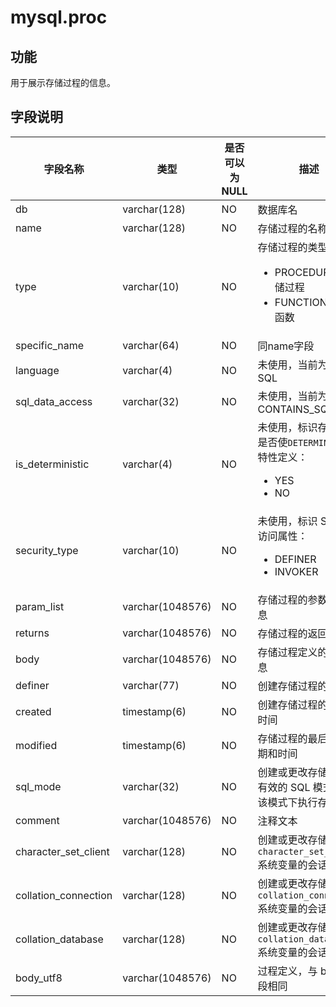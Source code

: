mysql.proc
===============================

功能
-----------

用于展示存储过程的信息。

字段说明
-------------

|       **字段名称**       |      **类型**      | **是否可以为 NULL** |                                                                                  **描述**                                                                                   |
|----------------------|------------------|----------------|---------------------------------------------------------------------------------------------------------------------------------------------------------------------------|
| db                   | varchar(128)     | NO             | 数据库名                                                                                                                                                                      |
| name                 | varchar(128)     | NO             | 存储过程的名称                                                                                                                                                                   |
| type                 | varchar(10)      | NO             | 存储过程的类型： <ul><li>PROCEDURE：存储过程</li><li>FUNCTION：存储函数</li></ul>                            |
| specific_name        | varchar(64)      | NO             | 同name字段                                                                                                                                                                   |
| language             | varchar(4)       | NO             | 未使用，当前为固定值SQL                                                                                                                                                             |
| sql_data_access      | varchar(32)      | NO             | 未使用，当前为固定值CONTAINS_SQL                                                                                                                                                    |
| is_deterministic     | varchar(4)       | NO             | 未使用，标识存储过程是否使`DETERMINISTIC` 特性定义：<ul><li>YES</li><li>NO</li></ul>   |
| security_type        | varchar(10)      | NO             | 未使用，标识 SQL 的访问属性： <ul><li>DEFINER</li><li>INVOKER</li></ul>                                |
| param_list           | varchar(1048576) | NO             | 存储过程的参数列表信息                                                                                                                                                               |
| returns              | varchar(1048576) | NO             | 存储过程的返回值信息                                                                                                                                                                |
| body                 | varchar(1048576) | NO             | 存储过程定义的文本信息                                                                                                                                                               |
| definer              | varchar(77)      | NO             | 创建存储过程的用户                                                                                                                                                                 |
| created              | timestamp(6)     | NO             | 创建存储过程的日期和时间                                                                                                                                                              |
| modified             | timestamp(6)     | NO             | 存储过程的最后修改日期和时间                                                                                                                                                            |
| sql_mode             | varchar(32)      | NO             | 创建或更改存储过程时有效的 SQL 模式，在该模式下执行存储过程                                                                                                                                          |
| comment              | varchar(1048576) | NO             | 注释文本                                                                                                                                                                      |
| character_set_client | varchar(128)     | NO             | 创建或更改存储过程时  `character_set_client`  系统变量的会话值                                                                                                                                |
| collation_connection | varchar(128)     | NO             | 创建或更改存储过程时 `collation_connection` 系统变量的会话值                                                                                                                                  |
| collation_database   | varchar(128)     | NO             | 创建或更改存储过程时 `collation_database` 系统变量的会话值                                                                                                                                    |
| body_utf8            | varchar(1048576) | NO             | 过程定义，与 body 字段相同                                                                                                                                                          |
